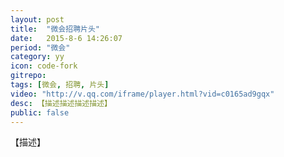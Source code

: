```yaml
---
layout: post
title:  "微会招聘片头"
date:   2015-8-6 14:26:07
period: "微会"
category: yy
icon: code-fork
gitrepo: 
tags: [微会, 招聘, 片头]
video: "http://v.qq.com/iframe/player.html?vid=c0165ad9gqx"
desc: 【描述描述描述描述】
public: false
---
```

【描述】
<tcvideo src="http://v.qq.com/iframe/player.html?vid=c0165ad9gqx"></tcvideo>
